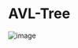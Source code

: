# AVL-Tree

![image](https://user-images.githubusercontent.com/100130158/188705567-ba00f7de-af5c-412f-b7d6-0b8b8d100d9b.png)

